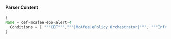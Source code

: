 #### Parser Content
```Java
{
Name = cef-mcafee-epo-alert-4
  Conditions = [ """CEF""","""|McAfee|ePolicy Orchestrator|""", """Infected file deleted""" ]
}
```